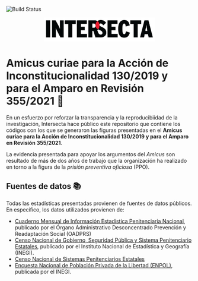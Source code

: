 ![Build Status](https://img.shields.io/github/stars/IntersectaOrg/amicus_scjn_ppo)

<p align="center">
<img src = "logo.jpg" alt="foo" width="300">
</p> 


# Amicus curiae para la Acción de Inconstitucionalidad 130/2019 y para el Amparo en Revisión 355/2021 :scroll:

En un esfuerzo por reforzar la transparencia y la reproducibiidad de la investigación, Intersecta hace público este repositorio que contiene los códigos con los que se generaron las figuras presentadas en el **Amicus curiae para la Acción de Inconstitucionalidad 130/2019 y para el Amparo en Revisión 355/2021**. 

La evidencia presentada para apoyar los argumentos del *Amicus* son resultado de más de dos años de trabajo que la organización ha realizado en torno a la figura de la _prisión preventiva oficiosa_ (PPO). 

## Fuentes de datos :books:
Todas las estadísticas presentadas provienen de fuentes de datos públicos. En específico, los datos utilizados provienen de: 
- [Cuaderno Mensual de Información Estadística Penitenciaria Nacional](https://www.gob.mx/prevencionyreadaptacion/documentos/cuaderno-mensual-de-informacion-estadistica-penitenciaria-nacional?idiom=es), publicado por el Órgano Administrativo Desconcentrado Prevención y Readaptación Social (OADPRS) 
- [Censo Nacional de Gobierno, Seguridad Pública y Sistema Penitenciario Estatales](https://www.inegi.org.mx/programas/cngspspe/2020/#Tabulados), publicado por el Instituto Nacional de Estadística y Geografía (INEGI). 
- [Censo Nacional de Sistemas Penitenciarios Estatales](https://www.inegi.org.mx/programas/cnsipee/2021/)
- [Encuesta Nacional de Población Privada de la Libertad (ENPOL)](https://www.inegi.org.mx/programas/enpol/2021/), publicada por el INEGI. 




